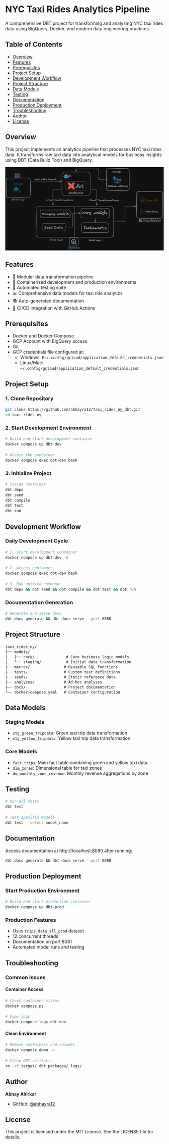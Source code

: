 # NYC Taxi Rides Analytics Pipeline

A comprehensive DBT project for transforming and analyzing NYC taxi rides data using BigQuery, Docker, and modern data engineering practices.

## Table of Contents
- [Overview](#overview)
- [Features](#features)
- [Prerequisites](#prerequisites)
- [Project Setup](#project-setup)
- [Development Workflow](#development-workflow)
- [Project Structure](#project-structure)
- [Data Models](#data-models)
- [Testing](#testing)
- [Documentation](#documentation)
- [Production Deployment](#production-deployment)
- [Troubleshooting](#troubleshooting)
- [Author](#author)
- [License](#license)

## Overview

This project implements an analytics pipeline that processes NYC taxi rides data. It transforms raw taxi data into analytical models for business insights using DBT (Data Build Tool) and BigQuery.

![Architecture Diagram](proj_archi.png)

## Features
- 🔄 Modular data transformation pipeline
- 🐳 Containerized development and production environments
- 🧪 Automated testing suite
- 📊 Comprehensive data models for taxi ride analytics
- 📚 Auto-generated documentation
- 🔄 CI/CD integration with GitHub Actions

## Prerequisites
- Docker and Docker Compose
- GCP Account with BigQuery access
- Git
- GCP credentials file configured at:
  - Windows: `E:/.config/gcloud/application_default_credentials.json`
  - Linux/Mac: `~/.config/gcloud/application_default_credentials.json`

## Project Setup

### 1. Clone Repository
```bash
git clone https://github.com/abhayra12/taxi_rides_ny_dbt.git
cd taxi_rides_ny
```

### 2. Start Development Environment
```bash
# Build and start development container
docker compose up dbt-dev

# Access the container
docker compose exec dbt-dev bash
```

### 3. Initialize Project
```bash
# Inside container
dbt deps
dbt seed
dbt compile
dbt test
dbt run
```

## Development Workflow

### Daily Development Cycle
```bash
# 1. Start development container
docker compose up dbt-dev -d

# 2. Access container
docker compose exec dbt-dev bash

# 3. Run unified command
dbt deps && dbt seed && dbt compile && dbt test && dbt run
```

### Documentation Generation
```bash
# Generate and serve docs
dbt docs generate && dbt docs serve --port 8080
```

## Project Structure
```
taxi_rides_ny/
├── models/
│   ├── core/              # Core business logic models
│   └── staging/           # Initial data transformation
├── macros/               # Reusable SQL functions
├── tests/                # Custom test definitions
├── seeds/                # Static reference data
├── analyses/             # Ad-hoc analyses
├── docs/                 # Project documentation
└── docker-compose.yaml   # Container configuration
```

## Data Models

### Staging Models
- `stg_green_tripdata`: Green taxi trip data transformation
- `stg_yellow_tripdata`: Yellow taxi trip data transformation

### Core Models
- `fact_trips`: Main fact table combining green and yellow taxi data
- `dim_zones`: Dimensional table for taxi zones
- `dm_monthly_zone_revenue`: Monthly revenue aggregations by zone

## Testing
```bash
# Run all tests
dbt test

# Test specific models
dbt test --select model_name
```

## Documentation
Access documentation at http://localhost:8080 after running:
```bash
dbt docs generate && dbt docs serve --port 8080
```

## Production Deployment

### Start Production Environment
```bash
# Build and start production container
docker compose up dbt-prod
```

### Production Features
- Uses `trips_data_all_prod` dataset
- 12 concurrent threads
- Documentation on port 8081
- Automated model runs and testing

## Troubleshooting

### Common Issues

#### Container Access
```bash
# Check container status
docker compose ps

# View logs
docker compose logs dbt-dev
```

#### Clean Environment
```bash
# Remove containers and volumes
docker compose down -v

# Clean DBT artifacts
rm -rf target/ dbt_packages/ logs/
```

## Author
**Abhay Ahirkar**
- GitHub: [@abhayra12](https://github.com/abhayra12)

## License
This project is licensed under the MIT License. See the LICENSE file for details.
